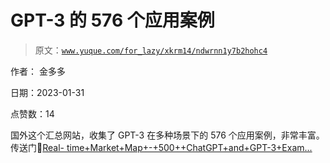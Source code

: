 # GPT-3 的 576 个应用案例

> 原文：[`www.yuque.com/for_lazy/xkrm14/ndwrnn1y7b2hohc4`](https://www.yuque.com/for_lazy/xkrm14/ndwrnn1y7b2hohc4)

作者： 金多多 

日期：2023-01-31 

点赞数：14 

国外这个汇总网站，收集了 GPT-3 在多种场景下的 576 个应用案例，非常丰富。 传送门🚪[Real- time+Market+Map+-+500++ChatGPT+and+GPT-3+Exam...](http://gpt3demo.com/map) 

